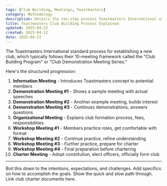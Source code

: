```yaml
---
tags: [Club Building, Meetings, Toastmasters]
category: Methodology
description: Details the ten-step process Toastmasters International uses to establish a new club, including demonstration and workshop meetings that guide potential members from introduction to club chartering.
title: Toastmasters Club Building Process Explained
updated: 2025-04-22
created: 2025-04-22
date: 2025-04-22
---
```


The Toastmasters International standard process for establishing a new club, which typically follows their 10-meeting framework called the "Club Building Program" or "Club Demonstration Meeting Series."

Here's the structured progression:

1. **Information Meeting** - Introduces Toastmasters concept to potential members
2. **Demonstration Meeting #1** - Shows a sample meeting with actual speeches
3. **Demonstration Meeting #2** - Another example meeting, builds interest
4. **Demonstration Meeting #3** - Continues demonstrations, answers questions
5. **Organizational Meeting** - Explains club formation process, fees, responsibilities
6. **Workshop Meeting #1** - Members practice roles, get comfortable with format
7. **Workshop Meeting #2** - Continue practice, refine understanding
8. **Workshop Meeting #3** - Further practice, prepare for charter
9. **Workshop Meeting #4** - Final preparation before chartering
10. **Charter Meeting** - Adopt constitution, elect officers, officially form club

---

Boil this down to the intentions, expectations, and challenges. Add specifics on how to accomplish the goals. Show the quick and slow path through. Link club charter documents here. 